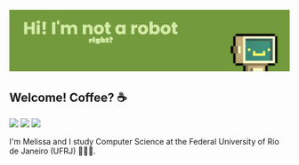 [![MasterHead](banner.png)](https://github.com/melissapg)

<!--
[![Top Langs](https://github-readme-stats.vercel.app/api/top-langs/?username=melissapg&layout=compact&theme=vue)](https://github.com/melissapg/github-readme-stats)
-->

<div alignn="left"> 
<h2> 
  Welcome! Coffee? ☕
 <br>
</h2>

![](https://komarev.com/ghpvc/?username=melissapg&style=flat-square&color=green)
<a href="https://www.linkedin.com/in/melissapg/" alt="Linkedin">
<img src="https://img.shields.io/badge/-Linkedin-0e76a8?style=flat-square&logo=Linkedin&logoColor=white&link=https://www.linkedin.com/in/melissa-pg/" /></a>
<a href="mailto:melissappguarilha@gmail.com" alt="Gmail">
<img src="https://img.shields.io/badge/-Gmail-ED401B?style=flat-square&labelColor=ED401B&logo=gmail&logoColor=white&link=mailto:melissappguarilha@gmail.com" /></a>

I'm Melissa and I study Computer Science at the Federal University of Rio de Janeiro (UFRJ) 👩🏻‍💻.

<!--
**melissapg/melissapg** is a ✨ _special_ ✨ repository because its `README.md` (this file) appears on your GitHub profile.

Here are some ideas to get you started:

- 🔭 I’m currently working on ...
- 🌱 I’m currently learning ...
- 👯 I’m looking to collaborate on ...
- 🤔 I’m looking for help with ...
- 💬 Ask me about ...
- 📫 How to reach me: ...
- 😄 Pronouns: ...
- ⚡ Fun fact: ...
-->
